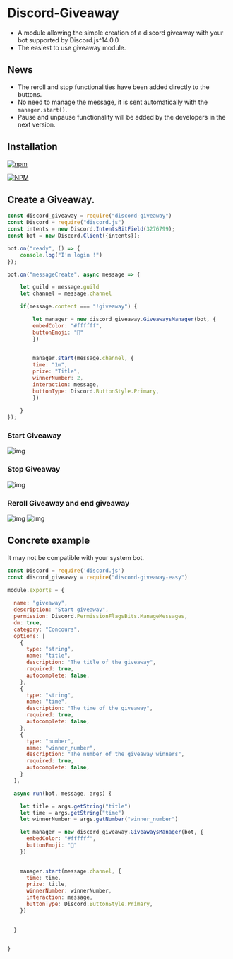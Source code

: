 # Discord-Giveaway

- A module allowing the simple creation of a discord giveaway with your bot supported by Discord.js^14.0.0
- The easiest to use giveaway module.
    
## News

- The reroll and stop functionalities have been added directly to the buttons.
- No need to manage the message, it is sent automatically with the `manager.start()`.
- Pause and unpause functionality will be added by the developers in the next version.

## Installation

[![npm](https://img.shields.io/npm/v/discord-giveaway-easy)](https://npmjs.org/discord-giveaway-easy)

[![NPM](https://nodei.co/npm/discord-giveaway-easy.png)](https://npmjs.org/package/discord-giveaway-easy)

## Create a Giveaway.
```js
const discord_giveaway = require("discord-giveaway")
const Discord = require("discord.js")
const intents = new Discord.IntentsBitField(3276799);
const bot = new Discord.Client({intents});

bot.on("ready", () => {
    console.log("I'm login !")
});

bot.on("messageCreate", async message => {

    let guild = message.guild
    let channel = message.channel

    if(message.content === "!giveaway") {

        let manager = new discord_giveaway.GiveawaysManager(bot, {
        embedColor: "#ffffff",
        buttonEmoji: "🎉"
        })
    

        manager.start(message.channel, {
        time: "1m",
        prize: "Title",
        winnerNumber: 2,
        interaction: message,
        buttonType: Discord.ButtonStyle.Primary,
        })
    
    }
});
```

### Start Giveaway
![img](https://cdn.discordapp.com/attachments/957364760540774474/1034843987531534356/unknown.png)

### Stop Giveaway
![img](https://cdn.discordapp.com/attachments/957364760540774474/1034844153651146894/unknown.png)

### Reroll Giveaway and end giveaway
![img](https://cdn.discordapp.com/attachments/957364760540774474/1034844059417718844/unknown.png)
![img](https://cdn.discordapp.com/attachments/957364760540774474/1034844083644010526/unknown.png)

## Concrete example

It may not be compatible with your system bot.
```js
const Discord = require('discord.js')
const discord_giveaway = require("discord-giveaway-easy")

module.exports = {
   
  name: "giveaway",
  description: "Start giveaway",
  permission: Discord.PermissionFlagsBits.ManageMessages,
  dm: true,
  category: "Concours",
  options: [
    {
      type: "string",
      name: "title",
      description: "The title of the giveaway",
      required: true,
      autocomplete: false,
    },
    {
      type: "string",
      name: "time",
      description: "The time of the giveaway",
      required: true,
      autocomplete: false,
    },
    {
      type: "number",
      name: "winner_number",
      description: "The number of the giveaway winners",
      required: true,
      autocomplete: false,
    }
  ],

  async run(bot, message, args) {

    let title = args.getString("title")
    let time = args.getString("time")
    let winnerNumber = args.getNumber("winner_number")

    let manager = new discord_giveaway.GiveawaysManager(bot, {
      embedColor: "#ffffff",
      buttonEmoji: "🎉"
    })
    

    manager.start(message.channel, {
      time: time,
      prize: title,
      winnerNumber: winnerNumber,
      interaction: message,
      buttonType: Discord.ButtonStyle.Primary,
    })

  
  }


}
```


